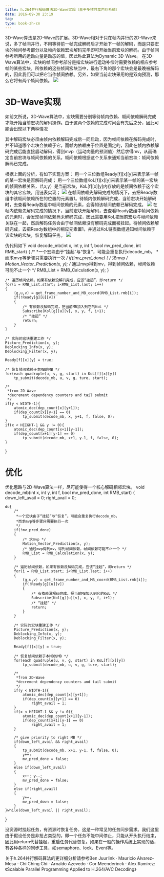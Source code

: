 ```yaml
---
title: h.264并行解码算法3D-Wave实现（基于多核共享内存系统）
date: 2016-09-30 23:19
tag: 
type: book-zh-cn
---
```



3D-Wave算法是2D-Wave的扩展。3D-Wave相对于只在帧内并行的2D-Wave来说，多了帧间并行，不用等待前一帧完成解码后才开始下一帧的解码，而是只要宏块的帧间参考部分以及帧内依赖宏块解码完毕即可开始当前宏块的解码。由于帧间参考所用的运动向量是动态的值，因此称此算法为Dynamic 3D-Wave。
在3D-Wave算法中，宏块的帧间参考部分是指宏块进行运动补偿时需要依赖的相应参考帧的某些宏块，所依赖的这些帧间宏块当中，最右下角的那个宏块会是最晚被解码的，因此我们可以把它当作帧间依赖。另外，如果当前宏块采用的是双向预测，那么它将有两个帧间依赖。
[![](img/2016-09-30-h.264并行解码算法3d-wave实现（基于多核共享内存系统）/421096-20160930231800610-1381881982.png)](http://images2015.cnblogs.com/blog/421096/201609/421096-20160930231759313-536558950.png)


# 3D-Wave实现
如前文所说，3D-Wave算法中，宏块需要分别等待帧内依赖、帧间依赖解码完成才能开始当前宏块的解码操作。由于这两个依赖的完成时间会有先后之分，因此可能会出现以下两种情况


其中解码宏块必须由帧内依赖解码完成后一同启动，因为帧间依赖在解码完成时，并不知道哪个宏块会依赖于它，而帧内依赖由于位置是固定的，因此在帧内依赖解码完成后能直接启动解码，得到mvp（运动向量的预测值）然后求得mv，从而确定当前宏块与帧间依赖的关系，帧间依赖根据这个关系来通知当前宏块：帧间依赖解码已完成。

根据上面的分析，有如下实现方案：
用一个三位数组Ready[f][x][y]来表示某一帧的某一宏块是否解码完成；
用一个三位数组KoL[f][x][y]来表示某一帧的某一宏块的帧间依赖关系，（f,x,y）是当前宏块，KoL[f][x][y]内存放的是帧间依赖于这个宏块的其它宏块，用链表实现；
[![](img/2016-09-30-h.264并行解码算法3d-wave实现（基于多核共享内存系统）/421096-20160930232218141-1511818121.png)](http://images2015.cnblogs.com/blog/421096/201609/421096-20160930232214469-834598601.png)
在帧间依赖先解码完成的情况下，去把Ready数组中该帧间依赖所在的位置的元素置1。待帧内依赖解码完成，当前宏块开始解码时，去查看Ready数组中帧间依赖的元素，会得知该帧间依赖已解码完成。
[![](img/2016-09-30-h.264并行解码算法3d-wave实现（基于多核共享内存系统）/421096-20160930231806016-1398479804.png)](http://images2015.cnblogs.com/blog/421096/201609/421096-20160930231805297-1157566603.png)
在帧内依赖先解码完成的情况下，当前宏块开始解码，去查看Ready数组中帧间依赖的元素时，会发现帧间依赖尚未解码完成，因此需要用KoL把当前宏块与帧间依赖关联在一起，然后解码任务会由于帧间依赖没有解码完成而被挂起。待帧间依赖解码完成，去把Ready数组中的相应元素置1，并通过KoL链表数组通知帧间依赖于该宏块的宏块，恢复解码任务。
[![](img/2016-09-30-h.264并行解码算法3d-wave实现（基于多核共享内存系统）/421096-20160930231807281-385220527.png)](http://images2015.cnblogs.com/blog/421096/201609/421096-20160930231806563-1217502423.png)

伪代码如下
void decode_mb(int x, int y, int f, bool mv_pred_done, int RMB_start)
{
    /*
     *一个宏块由于“挂起”与“恢复”，可能会重复执行decode_mb，
     *而求mvp等步骤只需要执行一次 
     */
    if(!mv_pred_done)
    {
        /* 求mvp */
        Motion_Vector_Prediction(x, y);
        /* 通过mvp得到mv，得到帧间依赖，帧间依赖可能不止一个 */
        RMB_List = RMB_Calculation(x, y);
    }

    /* 遍历帧间依赖，如果有依赖没解码完成，应该“挂起”，即return */
    for(i = RMB_List.start; i<RMB_List.last; i++)
    {
        (g,u,v) = get_frame_number_and_MB_coord(RMB_List.rmb[i]);
        if(!Ready[g][u][v])
        {
            /* 有依赖没解码完成，把当前MB加入到它的KoL */
            Subscribe(Kol[g][u][v], x, y, f, i+1);
            /* “挂起” */
            return;
        }
    }

    /* 实际的宏块重建工作 */
    Picture_Prediction(x, y);
    Deblocking_Info(x, y);
    Deblocking_Filter(x, y);

    Ready[f][x][y] = true;

    /* 恢复帧间依赖于本MB的MB */
    for(each quadruple(u, v, g, start) in KoL[f][x][y])
        tp_submit(decode_mb, u, v, g, ture, start);

    /*
     *from 2D-Wave 
     *decrement dependency counters and tail submit
     */
    if(y < WIDTH-1){
        atomic_dec(dep_count[x][y+1]);
        if(dep_count[x][y+1] == 0)
            tp_submit(decode_mb, x, y+1, f, false, 0);
    }
    if(x < HEIGHT-1 && y != 0){
        atomic_dec(dep_count[x+1][y-1]);
        if(dep_count[x+1][y-1] == 0)
            tp_submit(decode_mb, x+1, y-1, f, false, 0);
    }
}


# 优化
优化思路与2D-Wave算法一样，尽可能使得一个核心解码相邻宏块。
void decode_mb(int x, int y, int f, bool mv_pred_done, int RMB_start)
{
    down_left_avail = 0;
    right_avail = 0;

    do{
        /*
         *一个宏块由于“挂起”与“恢复”，可能会重复执行decode_mb，
         *而求mvp等步骤只需要执行一次 
         */
        if(!mv_pred_done)
        {
            /* 求mvp */
            Motion_Vector_Prediction(x, y);
            /* 通过mvp得到mv，得到帧间依赖，帧间依赖可能不止一个 */
            RMB_List = RMB_Calculation(x, y);
        }

        /* 遍历帧间依赖，如果有依赖没解码完成，应该“挂起”，即return */
        for(i = RMB_List.start; i<RMB_List.last; i++)
        {
            (g,u,v) = get_frame_number_and_MB_coord(RMB_List.rmb[i]);
            if(!Ready[g][u][v])
            {
                /* 有依赖没解码完成，把当前MB加入到它的KoL */
                Subscribe(Kol[g][u][v], x, y, f, i+1);
                /* “挂起” */
                return;
            }
        }

        /* 实际的宏块重建工作 */
        Picture_Prediction(x, y);
        Deblocking_Info(x, y);
        Deblocking_Filter(x, y);

        Ready[f][x][y] = true;

        /* 恢复帧间依赖于本MB的MB */
        for(each quadruple(u, v, g, start) in KoL[f][x][y])
            tp_submit(decode_mb, u, v, g, ture, start);

        /*
         *from 2D-Wave 
         *decrement dependency counters and tail submit
         */
        if(y < WIDTH-1){
            atomic_dec(dep_count[x][y+1]);
            if(dep_count[x][y+1] == 0)
                right_avail = 1;
        }
        if(x < HEIGHT-1 && y != 0){
            atomic_dec(dep_count[x+1][y-1]);
            if(dep_count[x+1][y-1] == 0)
                right_avail = 1;
        }

        /* give priority to right MB */
        if(down_left_avail && right_avail)
        {
            tp_submit(decode_mb, x+1, y-1, f, false, 0);
            y++;
            mv_pred_done = false;
        }
        else if(down_left_avail)
        {
            x++; y--;
            mv_pred_done = false;
        }
        else if(right_avail)
        {
            y++;
            mv_pred_down = false;
        }
    }while(down_left_avail || right_avail);
}



没资源时挂起任务，有资源时恢复任务，这是一种常见的任务同步需求。我们这里由于假设任务是非抢占类型的，即一个任务不能中间停止，只能从开头执行结束，因此用return代替挂起，重启任务代替恢复。如果在一般的操作系统上实现的话，有各种各样的同步工具，如semaphore、lock、Event等。

关于h.264并行解码算法的更详细分析请参考Ben Juurlink · Mauricio Alvarez-Mesa · Chi Ching Chi · Arnaldo Azevedo · Cor Meenderinck · Alex Ramirez:《Scalable Parallel Programming Applied to H.264/AVC Decoding》











